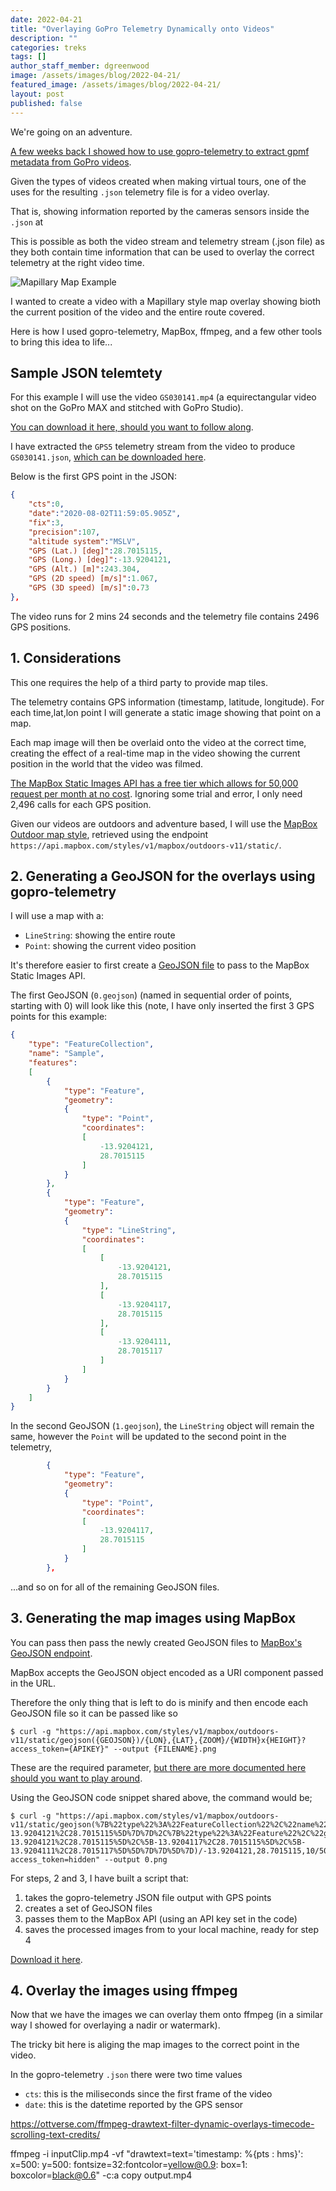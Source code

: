 ```yaml
---
date: 2022-04-21
title: "Overlaying GoPro Telemetry Dynamically onto Videos"
description: ""
categories: treks
tags: []
author_staff_member: dgreenwood
image: /assets/images/blog/2022-04-21/
featured_image: /assets/images/blog/2022-04-21/
layout: post
published: false
---
```


We're going on an adventure.

[A few weeks back I showed how to use gopro-telemetry to extract gpmf metadata from GoPro videos](/blog/2022/gopro-telemetry-exporter-getting-started).

Given the types of videos created when making virtual tours, one of the uses for the resulting `.json` telemetry file is for a video overlay.

That is, showing information reported by the cameras sensors inside the `.json` at

This is possible as both the video stream and telemetry stream (.json file) as they both contain time information that can be used to overlay the correct telemetry at the right video time.

<img class="img-fluid" src="/assets/images/blog/2022-04-21/mapillary-map-overlay.png" alt="Mapillary Map Example" title="Mapillary Map Example" />

I wanted to create a video with a Mapillary style map overlay showing bioth the current position of the video and the entire route covered.

Here is how I used gopro-telemetry, MapBox, ffmpeg, and a few other tools to bring this idea to life...

## Sample JSON telemtety

For this example I will use the video `GS030141.mp4` (a equirectangular video shot on the GoPro MAX and stitched with GoPro Studio). 

[You can download it here, should you want to follow along](https://drive.google.com/file/d/19jcPzpa4I1vEIwhqPdVsJCJ6gVcFu5cf/view?usp=sharing).

I have extracted the `GPS5` telemetry stream from the video to produce `GS030141.json`, [which can be downloaded here](https://gist.github.com/himynamesdave/4db5e613f026c3828c765282b414e643).

Below is the first GPS point in the JSON:

```json
{
	"cts":0,
	"date":"2020-08-02T11:59:05.905Z",
	"fix":3,
	"precision":107,
	"altitude system":"MSLV",
	"GPS (Lat.) [deg]":28.7015115,
	"GPS (Long.) [deg]":-13.9204121,
	"GPS (Alt.) [m]":243.304,
	"GPS (2D speed) [m/s]":1.067,
	"GPS (3D speed) [m/s]":0.73
},
```

The video runs for 2 mins 24 seconds and the telemetry file contains 2496 GPS positions.

## 1. Considerations

This one requires the help of a third party to provide map tiles.

The telemetry contains GPS information (timestamp, latitude, longitude). For each time,lat,lon point I will generate a static image showing that point on a map.

Each map image will then be overlaid onto the video at the correct time, creating the effect of a real-time map in the video showing the current position in the world that the video was filmed.

[The MapBox Static Images API has a free tier which allows for 50,000 request per month at no cost](https://www.mapbox.com/pricing/#glstatic). Ignoring some trial and error, I only need 2,496 calls for each GPS position.

Given our videos are outdoors and adventure based, I will use the [MapBox Outdoor map style](https://www.mapbox.com/maps/outdoors), retrieved using the endpoint `https://api.mapbox.com/styles/v1/mapbox/outdoors-v11/static/`.

## 2. Generating a GeoJSON for the overlays using gopro-telemetry

I will use a map with a:

* `LineString`: showing the entire route
* `Point`: showing the current video position

It's therefore easier to first create a [GeoJSON file](https://geojson.org/) to pass to the MapBox Static Images API.

The first GeoJSON (`0.geojson`) (named in sequential order of points, starting with 0) will look like this (note, I have only inserted the first 3 GPS points for this example:

```json
{
    "type": "FeatureCollection",
    "name": "Sample",
    "features":
    [
        {
            "type": "Feature",
            "geometry":
            {
                "type": "Point",
                "coordinates":
                [
                    -13.9204121,
                    28.7015115
                ]
            }
        },
        {
            "type": "Feature",
            "geometry":
            {
                "type": "LineString",
                "coordinates":
                [
                    [
                        -13.9204121,
                        28.7015115
                    ],
                    [
                        -13.9204117,
                        28.7015115
                    ],
                    [
                        -13.9204111,
                        28.7015117
                    ]
                ]
            }
        }
    ]
}
```

In the second GeoJSON (`1.geojson`), the `LineString` object will remain the same, however the `Point` will be updated to the second point in the telemetry, 

```json
        {
            "type": "Feature",
            "geometry":
            {
                "type": "Point",
                "coordinates":
                [
                    -13.9204117,
                    28.7015115
                ]
            }
        },
```

...and so on for all of the remaining GeoJSON files.

## 3. Generating the map images using MapBox

You can pass then pass the newly created GeoJSON files to [MapBox's GeoJSON endpoint](https://docs.mapbox.com/api/maps/static-images/#geojson).

MapBox accepts the GeoJSON object encoded as a URI component passed in the URL.

Therefore the only thing that is left to do is minify and then encode each GeoJSON file so it can be passed like so 

```shell
$ curl -g "https://api.mapbox.com/styles/v1/mapbox/outdoors-v11/static/geojson({GEOJSON})/{LON},{LAT},{ZOOM}/{WIDTH}x{HEIGHT}?access_token={APIKEY}" --output {FILENAME}.png
```

These are the required parameter, [but there are more documented here should you want to play around](https://docs.mapbox.com/api/maps/static-images/#retrieve-a-static-map-from-a-style).

Using the GeoJSON code snippet shared above, the command would be;

```shell
$ curl -g "https://api.mapbox.com/styles/v1/mapbox/outdoors-v11/static/geojson(%7B%22type%22%3A%22FeatureCollection%22%2C%22name%22%3A%22Sample%22%2C%22features%22%3A%5B%7B%22type%22%3A%22Feature%22%2C%22geometry%22%3A%7B%22type%22%3A%22Point%22%2C%22coordinates%22%3A%5B-13.9204121%2C28.7015115%5D%7D%7D%2C%7B%22type%22%3A%22Feature%22%2C%22geometry%22%3A%7B%22type%22%3A%22LineString%22%2C%22coordinates%22%3A%5B%5B-13.9204121%2C28.7015115%5D%2C%5B-13.9204117%2C28.7015115%5D%2C%5B-13.9204111%2C28.7015117%5D%5D%7D%7D%5D%7D)/-13.9204121,28.7015115,10/500x300?access_token=hidden" --output 0.png
```

For steps, 2 and 3, I have built a script that:

1. takes the gopro-telemetry JSON file output with GPS points
2. creates a set of GeoJSON files
3. passes them to the MapBox API (using an API key set in the code)
4. saves the processed images from to your local machine, ready for step 4

[Download it here]().

## 4. Overlay the images using ffmpeg

Now that we have the images we can overlay them onto ffmpeg (in a similar way I showed for overlaying a nadir or watermark).

The tricky bit here is aliging the map images to the correct point in the video.

In the gopro-telemetry `.json` there were two time values

* `cts`: this is the miliseconds since the first frame of the video
* `date`: this is the datetime reported by the GPS sensor






https://ottverse.com/ffmpeg-drawtext-filter-dynamic-overlays-timecode-scrolling-text-credits/


ffmpeg -i inputClip.mp4 -vf "drawtext=text='timestamp: %{pts \: hms}': x=500: y=500: fontsize=32:fontcolor=yellow@0.9: box=1: boxcolor=black@0.6" -c:a copy output.mp4